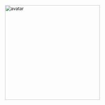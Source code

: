 <img align="right" alt="avatar" src="https://octocat-generator-assets.githubusercontent.com/my-octocat-1628588138162.png" width="300px"/>
